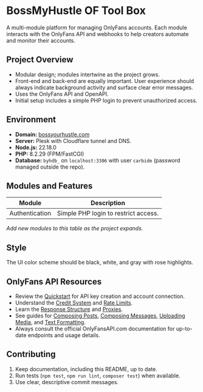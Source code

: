# BossMyHustle OF Tool Box

A multi-module platform for managing OnlyFans accounts. Each module interacts
with the OnlyFans API and webhooks to help creators automate and monitor their
accounts.

## Project Overview
- Modular design; modules intertwine as the project grows.
- Front-end and back-end are equally important. User experience should always
  indicate background activity and surface clear error messages.
- Uses the OnlyFans API and OpenAPI.
- Initial setup includes a simple PHP login to prevent unauthorized access.

## Environment
- **Domain:** [bossyourhustle.com](http://bossyourhustle.com)
- **Server:** Plesk with Cloudflare tunnel and DNS.
- **Node.js:** 22.18.0
- **PHP:** 8.2.29 (FPM/FastCGI)
- **Database:** `byhdb_` on `localhost:3306` with user `carbide` (password
  managed outside the repo).

## Modules and Features
| Module | Description |
| ------ | ----------- |
| Authentication | Simple PHP login to restrict access. |

_Add new modules to this table as the project expands._

## Style
The UI color scheme should be black, white, and gray with rose highlights.

## OnlyFans API Resources
- Review the [Quickstart](https://onlyfansapi.com/introduction/quickstart) for API key creation and account connection.
- Understand the [Credit System](https://onlyfansapi.com/introduction/essentials/credits) and [Rate Limits](https://onlyfansapi.com/introduction/essentials/rate-limits).
- Learn the [Response Structure](https://onlyfansapi.com/introduction/essentials/response-structure) and [Proxies](https://onlyfansapi.com/introduction/essentials/proxies).
- See guides for [Composing Posts](https://onlyfansapi.com/introduction/guides/composing-posts), [Composing Messages](https://onlyfansapi.com/introduction/guides/composing-messages), [Uploading Media](https://onlyfansapi.com/introduction/guides/uploading-media), and [Text Formatting](https://onlyfansapi.com/introduction/guides/text-formatting).
- Always consult the official OnlyFansAPI.com documentation for up-to-date endpoints and usage details.

## Contributing
1. Keep documentation, including this README, up to date.
2. Run tests (`npm test`, `npm run lint`, `composer test`) when available.
3. Use clear, descriptive commit messages.
